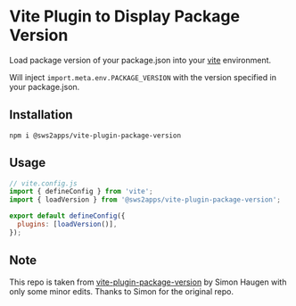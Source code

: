# Vite Plugin to Display Package Version

Load package version of your package.json into your [vite](https://github.com/vitejs/vite) environment.

Will inject `import.meta.env.PACKAGE_VERSION` with the version specified in your package.json.

## Installation

```
npm i @sws2apps/vite-plugin-package-version
```

## Usage

```js
// vite.config.js
import { defineConfig } from 'vite';
import { loadVersion } from '@sws2apps/vite-plugin-package-version';

export default defineConfig({
  plugins: [loadVersion()],
});
```

## Note

This repo is taken from [vite-plugin-package-version](https://github.com/smnhgn/vite-plugin-package-version) by Simon Haugen with only some minor edits. Thanks to Simon for the original repo.

